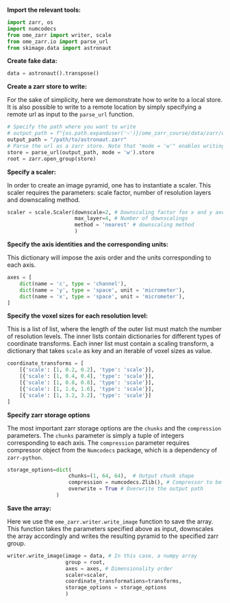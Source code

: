 **Import the relevant tools:**

```python
import zarr, os
import numcodecs
from ome_zarr import writer, scale
from ome_zarr.io import parse_url
from skimage.data import astronaut
```

**Create fake data:**

```python
data = astronaut().transpose()
```

**Create a zarr store to write:**

For the sake of simplicity, here we demonstrate how to write to a local store.
It is also possible to write to a remote location by simply specifying a remote 
url as input to the `parse_url` function.

```python
# Specify the path where you want to write
# output_path = f"{os.path.expanduser('~')}/ome_zarr_course/data/zarr/outputs/astronaut.zarr"
output_path = "/path/to/astronaut.zarr"
# Parse the url as a zarr store. Note that "mode = 'w'" enables writing to this store.
store = parse_url(output_path, mode = 'w').store 
root = zarr.open_group(store)
```

**Specify a scaler:**

In order to create an image pyramid, one has to instantiate a scaler. 
This scaler requires the parameters: scale factor, number of resolution
layers and downscaling method.
```python
scaler = scale.Scaler(downscale=2, # Downscaling factor fox x and y axes
                      max_layer=4, # Number of downscalings
                      method = 'nearest' # downscaling method
                      )
```

**Specify the axis identities and the corresponding units:**

This dictionary will impose the axis order and the units corresponding to 
each axis.

```python
axes = [
    dict(name = 'c', type = 'channel'),
    dict(name = 'y', type = 'space', unit = 'micrometer'),
    dict(name = 'x', type = 'space', unit = 'micrometer'),
]
```

**Specify the voxel sizes for each resolution level:**

This is a list of list, where the length of the outer list must match 
the number of resolution levels. The inner lists contain dictionaries 
for different types of coordinate transforms. Each inner list must 
contain a scaling transform, a dictionary that takes `scale` as key 
and an iterable of voxel sizes as value.
 
```python
coordinate_transforms = [
    [{'scale': [1, 0.2, 0.2], 'type': 'scale'}],
    [{'scale': [1, 0.4, 0.4], 'type': 'scale'}],
    [{'scale': [1, 0.8, 0.8], 'type': 'scale'}],
    [{'scale': [1, 1.6, 1.6], 'type': 'scale'}],
    [{'scale': [1, 3.2, 3.2], 'type': 'scale'}]
]
```

**Specify zarr storage options**

The most important zarr storage options are the `chunks` and the `compression` 
parameters. The `chunks` parameter is simply a tuple of integers corresponding 
to each axis. The `compression` parameter requires compressor object from 
the `Numcodecs` package, which is a dependency of `zarr-python`.

```python
storage_options=dict(
                    chunks=(1, 64, 64),  # Output chunk shape
                    compression = numcodecs.Zlib(), # Compressor to be used, defaults to numcodecs.Blosc()
                    overwrite = True # Overwrite the output path
                )
```

**Save the array:**

Here we use the `ome_zarr.writer.write_image` function to save the array. 
This function takes the parameters specified above as input, downscales the 
array accordingly and writes the resulting pyramid to the specified zarr group. 

```python
writer.write_image(image = data, # In this case, a numpy array
                   group = root,
                   axes = axes, # Dimensionality order
                   scaler=scaler,
                   coordinate_transformations=transforms,
                   storage_options = storage_options
                   )
```